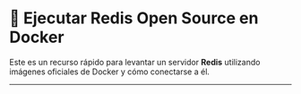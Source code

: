 # 🚀 Ejecutar Redis Open Source en Docker

Este es un recurso rápido para levantar un servidor **Redis** utilizando imágenes oficiales de Docker y cómo conectarse a él.

---

